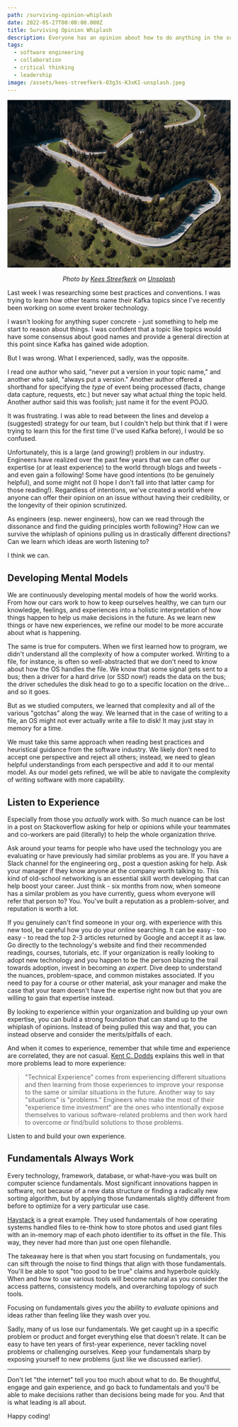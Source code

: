 ```yaml
---
path: /surviving-opinion-whiplash
date: 2022-05-27T00:00:00.000Z
title: Surviving Opinion Whiplash
description: Everyone has an opinion about how to do anything in the software industry. This is how you can survive the whiplash of running in one direction and then be told to run the opposite direction
tags:
  - software engineering
  - collaboration
  - critical thinking
  - leadership
image: /assets/kees-streefkerk-O3g3s-K3xKI-unsplash.jpeg
---
```


<center>

!["growing sapling"](../assets/kees-streefkerk-O3g3s-K3xKI-unsplash.jpeg)

<i> 

Photo by <a href="https://unsplash.com/@kees_streefkerk?utm_source=unsplash&utm_medium=referral&utm_content=creditCopyText">Kees Streefkerk</a> on <a href="https://unsplash.com/s/photos/toss-and-turn?utm_source=unsplash&amp;utm_medium=referral&amp;utm_content=creditCopyText">Unsplash</a>
  
</i>

</center>

Last week I was researching some best practices and conventions. I was trying to learn how other teams name their Kafka topics since I've recently been working on some event broker technology. 

I wasn't looking for anything super concrete - just something to help me start to reason about things. I was confident that a topic like topics would have some consensus about good names and provide a general direction at this point since Kafka has gained wide adoption. 

But I was wrong. What I experienced, sadly, was the opposite.

I read one author who said, "never put a version in your topic name," and another who said, "always put a version." Another author offered a shorthand for specifying the _type_ of event being processed (facts, change data capture, requests, etc.) but never say what actual _thing_ the topic held. Another author said this was foolish; just name it for the event POJO.

It was frustrating. I was able to read between the lines and develop a (suggested) strategy for our team, but I couldn't help but think that if I were trying to learn this for the first time (I've used Kafka before), I would be so confused.

Unfortunately, this is a large (and growing!) problem in our industry. Engineers have realized over the past few years that we can offer our expertise (or at least experience) to the world through blogs and tweets - and even gain a following! Some have good intentions (to be genuinely helpful), and some might not (I hope I don't fall into that latter camp for those reading!). Regardless of intentions, we've created a world where anyone can offer their opinion on an issue without having their credibility, or the longevity of their opinion scrutinized.

As engineers (esp. newer engineers), how can we read through the dissonance and find the guiding principles worth following? How can we survive the whiplash of opinions pulling us in drastically different directions? Can we learn which ideas are worth listening to? 

I think we can.

## Developing Mental Models

We are continuously developing mental models of how the world works. From how our cars work to how to keep ourselves healthy, we can turn our knowledge, feelings, and experiences into a holistic interpretation of how things happen to help us make decisions in the future. As we learn new things or have new experiences, we refine our model to be more accurate about what is happening.

The same is true for computers. When we first learned how to program, we didn't understand all the complexity of how a computer worked. Writing to a file, for instance, is often so well-abstracted that we don't need to know about how the OS handles the file. We know that some signal gets sent to a bus; then a driver for a hard drive (or SSD now!) reads the data on the bus; the driver schedules the disk head to go to a specific location on the drive... and so it goes.

But as we studied computers, we learned that complexity and all of the various "gotchas" along the way. We learned that in the case of writing to a file, an OS might not ever actually write a file to disk! It may just stay in memory for a time. 

We must take this same approach when reading best practices and heuristical guidance from the software industry. We likely don't need to accept one perspective and reject all others; instead, we need to glean helpful understandings from each perspective and add it to our mental model. As our model gets refined, we will be able to navigate the complexity of writing software with more capability.

## Listen to Experience

Especially from those you _actually_ work with. So much nuance can be lost in a post on Stackoverflow asking for help or opinions while your teammates and co-workers are paid (literally) to help the whole organization thrive. 

Ask around your teams for people who have used the technology you are evaluating or have previously had similar problems as you are. If you have a Slack channel for the engineering org., post a question asking for help. Ask your manager if they know anyone at the company worth talking to. This kind of old-school networking is an essential skill worth developing that can help boost your career. Just think - six months from now, when someone has a similar problem as you have currently, guess whom everyone will refer that person to? You. You've built a reputation as a problem-solver, and reputation is worth a lot.

If you genuinely can't find someone in your org. with experience with this new tool, be careful how you do your online searching. It can be easy - too easy - to read the top 2-3 articles returned by Google and accept it as law. Go directly to the technology's website and find their recommended readings, courses, tutorials, etc. If your organization is really looking to adopt new technology and you happen to be the person blazing the trail towards adoption, invest in becoming an _expert_. Dive deep to understand the nuances, problem-space, and common mistakes associated. If you need to pay for a course or other material, ask your manager and make the case that your team doesn't have the expertise right now but that you are willing to gain that expertise instead.

By looking to experience within your organization and building up your own expertise, you can build a strong foundation that can stand up to the whiplash of opinions. Instead of being pulled this way and that, you can instead observe and consider the merits/pitfalls of each.

And when it comes to experience, remember that while time and experience are correlated, they are not casual. [Kent C. Dodds](https://kentcdodds.com/blog/how-to-get-experience-as-a-software-engineer) explains this well in that more problems lead to more experience:

> "Technical Experience" comes from experiencing different situations and then learning from those experiences to improve your response to the same or similar situations in the future. Another way to say "situations" is "problems." Engineers who make the most of their "experience time investment" are the ones who intentionally expose themselves to various software-related problems and then work hard to overcome or find/build solutions to those problems.

Listen to and build your own experience.

## Fundamentals Always Work

Every technology, framework, database, or what-have-you was built on computer science fundamentals. Most significant innovations happen in software, not because of a new data structure or finding a radically new sorting algorithm, but by applying those fundamentals slightly different from before to optimize for a very particular use case. 

[Haystack](https://engineering.fb.com/2009/04/30/core-data/needle-in-a-haystack-efficient-storage-of-billions-of-photos/) is a great example. They used fundamentals of how operating systems handled files to re-think how to store photos and used giant files with an in-memory map of each photo identifier to its offset in the file. This way, they never had more than just one open filehandle. 

The takeaway here is that when you start focusing on fundamentals, you can sift through the noise to find things that align with those fundamentals. You'll be able to spot "too good to be true" claims and hyperbole quickly. When and how to use various tools will become natural as you consider the access patterns, consistency models, and overarching topology of such tools. 

Focusing on fundamentals gives _you_ the ability to _evaluate_ opinions and ideas rather than feeling like they wash over you.

Sadly, many of us lose our fundamentals. We get caught up in a specific problem or product and forget everything else that doesn't relate. It can be easy to have ten years of first-year experience, never tackling novel problems or challenging ourselves. Keep your fundamentals sharp by exposing yourself to new problems (just like we discussed earlier).

---

Don't let "the internet" tell you too much about what to do. Be thoughtful, engage and gain experience, and go back to fundamentals and you'll be able to make decisions rather than decisions being made for you. And that is what leading is all about.

Happy coding!
